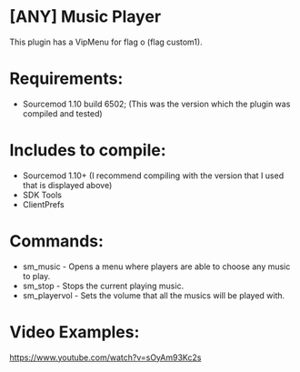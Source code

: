 # [ANY] Music Player

This plugin has a VipMenu for flag o (flag custom1).

# Requirements:
- Sourcemod 1.10 build 6502; (This was the version which the plugin was compiled and tested)

# Includes to compile:
- Sourcemod 1.10+ (I recommend compiling with the version that I used that is displayed above)
- SDK Tools
- ClientPrefs

# Commands:
- sm_music - Opens a menu where players are able to choose any music to play.
- sm_stop - Stops the current playing music.
- sm_playervol <volume> - Sets the volume that all the musics will be played with.

# Video Examples:
 https://www.youtube.com/watch?v=sOyAm93Kc2s
